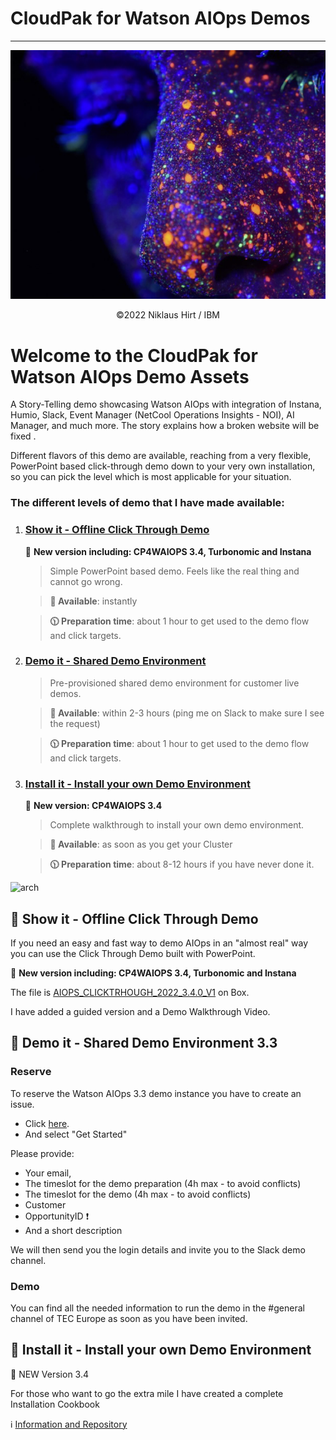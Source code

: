 # CloudPak for Watson AIOps Demos
---------------------------------------------------------------------------------------------------------------
![K8s CNI](./doc/pics/front.png)
<center> ©2022 Niklaus Hirt / IBM </center>

# Welcome to the CloudPak for Watson AIOps Demo Assets

A Story-Telling demo showcasing Watson AIOps with integration of Instana, Humio, Slack, Event Manager (NetCool Operations Insights - NOI), AI Manager, and much more. The story explains how a broken website will be fixed .

Different flavors of this demo are available, reaching from a very flexible, PowerPoint based click-through demo down to your very own installation, so you can pick the level which is most applicable for your situation.

### The different levels of demo that I have made available:

1. ### [Show it - Offline Click Through Demo](#-show-it---offline-click-through-demo)

	🚨 **New version including: CP4WAIOPS 3.4, Turbonomic and Instana**


	> 	Simple PowerPoint based demo. Feels like the real thing and cannot go wrong.
	
	> 	**🚀 Available**:        instantly
	
	> 	**🕦 Preparation time**: about 1 hour to get used to the demo flow and click targets.

1. ### [Demo it - Shared Demo Environment](#-demo-it---shared-demo-environment-33)


	> 	Pre-provisioned shared demo environment for customer live demos.

	> 	**🚀 Available**: within 2-3 hours (ping me on Slack to make sure I see the request)
	
	> 	**🕦 Preparation time**: about 1 hour to get used to the demo flow and click targets.
	

	
1. ### [Install it - Install your own Demo Environment](#-install-it---install-your-own-demo-environment)

	🚨 **New version: CP4WAIOPS 3.4**

	> 	Complete walkthrough to install your own demo environment.
	
	> 	**🚀 Available**: as soon as you get your Cluster
	
	> 	**🕦 Preparation time**: about 8-12 hours if you have never done it.


![arch](pics/demo-flow.gif)


## 🚀 Show it - Offline Click Through Demo


If you need an easy and fast way to demo AIOps in an "almost real" way you can use the Click Through Demo built with PowerPoint.



🚨 **New version including: CP4WAIOPS 3.4, Turbonomic and Instana**

The file is [AIOPS_CLICKTRHOUGH_2022_3.4.0_V1](https://ibm.box.com/s/icgkxzlt2ja6dth16dpdin055uyysej1) on Box.

I have added a guided version and a Demo Walkthrough Video.










## 🚀 Demo it - Shared Demo Environment 3.3


### Reserve
To reserve the Watson AIOps 3.3 demo instance you have to create an issue.

* Click [here](https://github.com/niklaushirt/cp4waiops-public/issues/new/choose).
* And select "Get Started"

Please provide:

- Your email, 
- The timeslot for the demo preparation (4h max - to avoid conflicts) 
- The timeslot for the demo (4h max - to avoid conflicts) 
- Customer
- OpportunityID ❗
- And a short description 

We will then send you the login details and invite you to the Slack demo channel.



### Demo

You can find all the needed information to run the demo in the #general channel of TEC Europe as soon as you have been invited.




## 🚀 Install it - Install your own Demo Environment

🚨 NEW Version 3.4

For those who want to go the extra mile I have created a complete Installation Cookbook

ℹ️ [Information and Repository](https://github.com/niklaushirt/cp4waiops-deployer)

